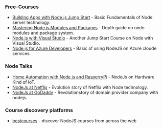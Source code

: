 ### Free-Courses

- [Building Apps with Node.js Jump Start](https://goo.gl/JaJ68Z) - Basic Fundamentals of Node server technology.
- [Mastering Node.js Modules and Packages](https://goo.gl/zrn4Lj) - Depth guide on node modules and package system.
- [Node.js with Visual Studio](https://goo.gl/J7A3XI) - Another Jump Start Course on Node with Visual Studio.
- [Node.js for Azure Developers](https://goo.gl/YGwOh4) - Basic of using NodeJS on Azure cloude services.

### Node Talks

- [Home Automation with Node.js and RasperryPi](https://goo.gl/hMr7bf) - NodeJs on Hardware Kind of IoT.
- [NodeJs at Netflix](https://goo.gl/R91sNp) - Evolution story of Netflix with Node technology.
- [NodeJs at GoDaddy](https://goo.gl/0wsEVJ) - Revolutionstory of domain provider company with nodejs.

### Course discovery platforms

- [bestcourses](https://bestcourses.io/results?q=nodejs&size=n_20_n) - discover NodeJS courses from across the web

